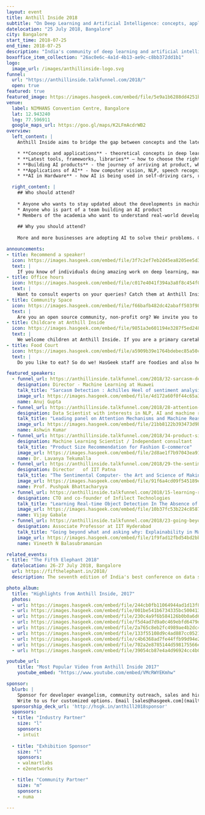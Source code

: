 ```yaml
---
layout: event
title: Anthill Inside 2018
subtitle: "On Deep Learning and Artificial Intelligence: concepts, applications, and tools."
datelocation: "25 July 2018, Bangalore"
city: Bangalore
start_time: 2018-07-25
end_time: 2018-07-25
description: "India's community of deep learning and artificial intelligence practitioners"
boxoffice_item_collection: "26ac0e6c-4a1d-4b13-ae9c-c8bb372dd1b1"
logo:
  image_url: /images/anthillinside-logo.svg
funnel:
  url: "https://anthillinside.talkfunnel.com/2018/"
  open: true
featured: true
featured_image: https://images.hasgeek.com/embed/file/5e9a1b6288dd4251b7ef64b7ce004514
venue:
  label: NIMHANS Convention Centre, Bangalore
  lat: 12.943240
  lng: 77.596911
  google_maps_url: https://goo.gl/maps/K2LFmAcdrWB2
overview:
  left_content: |
    Anthill Inside aims to bridge the gap between concepts and the latest research in machine learning, deep learning, and artificial intelligence, with realities on the ground. This edition will  bring researchers and practitioners who are pushing the boundaries of AI to have a dialogue about the following broad areas:

    * **Concepts and applications** - theoretical concepts in deep learning, AI and machine learning – and how these have been applied in real life situations / specific domains.
    * **Latest tools, frameworks, libraries** – how to choose the right technology stack for your needs.
    * **Building AI products** - the journey of arriving at product, when to use AI, deep learning or machine learning.
    * **Applications of AI** - how computer vision, NLP, speech recognition and video analytics are applied in various domains and in building products.
    * **AI in Hardware** - how AI is being used in self-driving cars, robots etc, how to build high performance systems using GPUs to power AI, other major developments like Google’s TPU.

  right_content: |
    ## Who should attend? 
    
    * Anyone who wants to stay updated about the developments in machine learning, deep learning, and artificial intelligence
    * Anyone who is part of a team building an AI product
    * Members of the academia who want to understand real-world developments and how concepts are being applied
    
    ## Why you should attend?
     
    More and more businesses are adopting AI to solve their problems. Come to Anthill Inside 2018 and listen to talks by fellow researchers and practitioners about the challenges they faced in their AI journey! Join discussions on topics of your interest and interact with experts.

announcements:
- title: Recommend a speaker!
  icon: https://images.hasgeek.com/embed/file/3f7c2ef7eb2d45ea8205ee5d321fe910
  text: |
    If you know of individuals doing amazing work on deep learning, machine learning, or artificial intelligence, introduce us. We will provide them a platform to share their work at the conference. To recommend a speaker, [click here](mailto:anthillinside.editorial@hasgeek.com).
- title: Office hours
  icon: https://images.hasgeek.com/embed/file/c017e4041f394a3a8f8c454f0c4b6ca4
  text: |
    Want to consult experts on your queries? Catch them at Anthill Inside 2018 and chat with them individually.
- title: Community Space
  icon: https://images.hasgeek.com/embed/file/f66bafb482dc42abaff503f9857a6212
  text: |
    Are you an open source community, non-profit org? We invite you to be part of HasGeek conferences. [Apply here](https://docs.google.com/forms/d/e/1FAIpQLSetkz1PAjwrzSDNZuxFRoqOe3E9ZWHExtXzwSfEXhNQ0EGF_w/viewform).
- title: Childcare at Anthill Inside
  icon: https://images.hasgeek.com/embed/file/9851a3e601194e3287f5ed24837dbee6
  text: |
    We welcome children at Anthill Inside. If you are a primary caretaker who wants to attend the conference and needs support with childcare, we have it all arranged. [Learn more](https://medium.com/hasgeek/we-have-childcare-facilities-droidconin-and-all-hasgeek-conferences-going-forward-70d520762a11).
- title: Food Court
  icon: https://images.hasgeek.com/embed/file/a5909b39e1764bdebec85a50c14262af
  text: |
    Do you like to eat? So do we! HasGeek staff are foodies and also health conscious. Learn more about the food court at our conferences. [Learn More](https://medium.com/@jyothsna/unravel-the-mystery-of-the-food-court-91ca62f3333f).

featured_speakers:
  - funnel_url: https://anthillinside.talkfunnel.com/2018/32-sarcasm-detection-achilles-heel-of-sentiment-analy
    designation: Director - Machine Learning at Huawei
    talk_title: "Sarcasm Detection : Achilles Heel of sentiment analysis"
    image_url: https://images.hasgeek.com/embed/file/4d172a60f0f44c65a3bbc1465cc32087
    name: Anuj Gupta
  - funnel_url: https://anthillinside.talkfunnel.com/2018/28-attention-mechanisms-and-machine-reasoning
    designation: Data Scientist with interests in NLP, AI and machine reasoning
    talk_title: "Leading panel on Attention Mechanisms and Machine Reasoning"
    image_url: https://images.hasgeek.com/embed/file/21bb8122b393473d9bd3741f633169c2
    name: Ashwin Kumar
  - funnel_url: https://anthillinside.talkfunnel.com/2018/34-product-size-recommendation-for-fashion-e-commerce
    designation: Machine Learning Scientist / Independant consultant
    talk_title: "Product Size Recommendation for Fashion E-commerce"
    image_url: https://images.hasgeek.com/embed/file/2d8ae1f7b97043ea910b127fdec7d875
    name: Dr. Lavanya Tekumalla
  - funnel_url: https://anthillinside.talkfunnel.com/2018/29-the-sentimental-computer-the-art-and-science-of-ma
    designation: Director	of IIT Patna
    talk_title: "The Sentimental Computer- the Art and Science of Making Computers Understand Sentiment and Emotion"
    image_url: https://images.hasgeek.com/embed/file/91f6a4cd09f545189eca0d80ff45ea98
    name: Prof. Pushpak Bhattacharyya
  - funnel_url: https://anthillinside.talkfunnel.com/2018/15-learning-real-time-object-detection-in-the-absence
    designation: CTO and co-founder of Infilect Technologies
    talk_title: "Learning Real-time Object Detection In The Absence of Large-scale Datasets"
    image_url: https://images.hasgeek.com/embed/file/10b37fc53b224c8587a9483b80fa363c
    name: Vijay Gabale
  - funnel_url: https://anthillinside.talkfunnel.com/2018/23-going-beyond-what-and-asking-why-explainability-in
    designation: Associate Professor at IIT Hyderabad
    talk_title: "Going beyond what and asking why: Explainability in Machine/Deep Learning"
    image_url: https://images.hasgeek.com/embed/file/1f9fad12fbd54bd2bba536857f4320ac
    name: Vineeth N Balasubramanian

related_events:
- title: "The Fifth Elephant 2018"
  datelocation: 26-27 July 2018, Bangalore
  url: https://fifthelephant.in/2018/
  description: The seventh edition of India's best conference on data science.

photo_album:
  title: "Highlights from Anthill Inside, 2017"
  photos:
  - url: https://images.hasgeek.com/embed/file/244cb0fb11064944ad1d13f89ec21513?size=640x480
  - url: https://images.hasgeek.com/embed/file/001be541b6734335bc500413b63666da?size=640x480
  - url: https://images.hasgeek.com/embed/file/230c4a9f6b584126b0b0a6d624550b90?size=640x480
  - url: https://images.hasgeek.com/embed/file/f5d4ad7d9a0c469ebfd6479db5df308e?size=640x480
  - url: https://images.hasgeek.com/embed/file/2a765c8eb2fc4989ae4b2dc49b0f806a?size=640x480
  - url: https://images.hasgeek.com/embed/file/133f55108d9c4ad887cc0521f61d7575?size=640x480
  - url: https://images.hasgeek.com/embed/file/c4b6368ad7fe44ffb99d94e29da62c59?size=640x480
  - url: https://images.hasgeek.com/embed/file/702a2e8785144d598175566e82d27250?size=640x480
  - url: https://images.hasgeek.com/embed/file/39054cb87e4a4d96924cc4b04f5054c3?size=640x480

youtube_url:
    title: "Most Popular Video from Anthill Inside 2017"
    youtube_embed: "https://www.youtube.com/embed/VMcRWYEKmhw"

sponsor:
  blurb: |
    Sponsor for developer evangelism, community outreach, sales and hiring.  
    Write to us for customized options. Email [sales@hasgeek.com](mailto:sales@hasgeek.com).
  sponsorship_deck_url: 'http://hsgk.in/anthill2018sponsor'
  sponsors:
  - title: "Industry Partner"
    size: "l"
    sponsors:
    - intuit  
    
  - title: "Exhibition Sponsor"
    size: "l"
    sponsors:
    - walmartlabs
    - e2enetworks

  - title: "Community Partner"
    size: "m"
    sponsors:
    - numa
    
---
```

